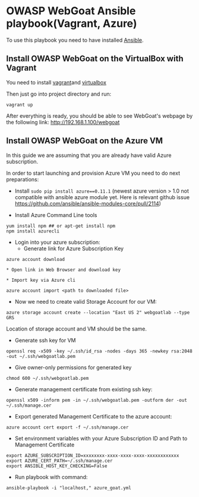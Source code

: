 # OWASP WebGoat Ansible playbook(Vagrant, Azure)
To use this playbook you need to have installed [Ansible](http://docs.ansible.com/ansible/intro_installation.html).

## Install OWASP WebGoat on the VirtualBox with Vagrant

You need to install [vagrant](http://www.vagrantup.com/downloads)and [virtualbox](https://www.virtualbox.org/wiki/Downloads)

Then just go into project directory and run:
```
vagrant up
```

After everything is ready, you should be able to see WebGoat's webpage by the following link: http://192.168.1.100/webgoat

## Install OWASP WebGoat on the Azure VM
In this guide we are assuming that you are already have valid Azure subscription.

In order to start launching and provision Azure VM you need to do next preparations:

* Install ```sudo pip install azure==0.11.1``` (newest azure version > 1.0 not compatible with ansible azure module yet. Here is relevant github issue https://github.com/ansible/ansible-modules-core/pull/2114)

* Install Azure Command Line tools
```
yum install npm ## or apt-get install npm
npm install azurecli
```

* Login into your azure subscription:
    * Generate link for Azure Subscription Key
```
azure account download
```
    * Open link in Web Browser and download key

    * Import key via Azure cli
```
azure account import <path to downloaded file>
```

* Now we need to create valid Storage Account for our VM:
```
azure storage account create --location "East US 2" webgoatlab --type GRS
```
Location of storage account and VM should be the same.

* Generate ssh key for VM
```
openssl req -x509 -key ~/.ssh/id_rsa -nodes -days 365 -newkey rsa:2048 -out ~/.ssh/webgoatlab.pem
```

* Give owner-only permissions for generated key
```
chmod 600 ~/.ssh/webgoatlab.pem
```

* Generate management certificate from existing ssh key:
```
openssl x509 -inform pem -in ~/.ssh/webgoatlab.pem -outform der -out ~/.ssh/manage.cer
```

* Export generated Management Certificate to the azure account:
```
azure account cert export -f ~/.ssh/manage.cer
```

* Set environment variables with your Azure Subscription ID and Path to Management Certificate
```
export AZURE_SUBSCRIPTION_ID=xxxxxxxx-xxxx-xxxx-xxxx-xxxxxxxxxxxx
export AZURE_CERT_PATH=~/.ssh/manage.cer
export ANSIBLE_HOST_KEY_CHECKING=False
```

* Run playbook with command:
```
ansible-playbook -i "localhost," azure_goat.yml
```
